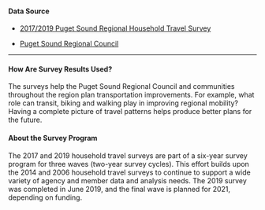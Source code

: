 #### Data Source

-   [2017/2019 Puget Sound Regional Household Travel
    Survey](https://www.psrc.org/household-travel-survey-program)

-   [Puget Sound Regional Council](https://www.psrc.org)

------------------------------------------------------------------------

#### How Are Survey Results Used?

The surveys help the Puget Sound Regional Council and communities
throughout the region plan transportation improvements. For example,
what role can transit, biking and walking play in improving regional
mobility? Having a complete picture of travel patterns helps produce
better plans for the future.

#### About the Survey Program

The 2017 and 2019 household travel surveys are part of a six-year survey program
for three waves (two-year survey cycles). This effort builds upon the
2014 and 2006 household travel surveys to continue to support a wide
variety of agency and member data and analysis needs. The 2019 survey
was completed in June 2019, and the final wave is planned for 2021,
depending on funding.
